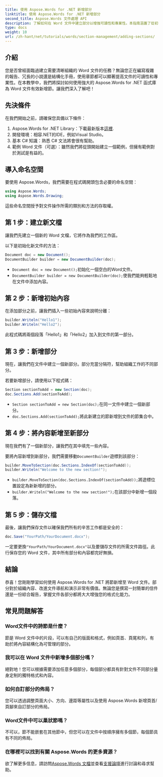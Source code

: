 ```yaml
---
title: 使用 Aspose.Words for .NET 新增部分
linktitle: 使用 Aspose.Words for .NET 新增部分
second_title: Aspose.Words 文件處理 API
description: 了解如何在 Word 文件中建立部分以增強可讀性和專業性。本指南涵蓋了從初始化文件到保存工作的所有內容。
type: docs
weight: 10
url: /zh-hant/net/tutorials/words/section-management/adding-sections/
---
```

## 介紹

您是否曾經面臨過建立需要清晰組織的 Word 文件的任務？無論您正在編寫複雜的報告、冗長的小說還是結構化手冊，使用章節都可以顯著提高文件的可讀性和專業性。在本教學中，我們將探討如何使用強大的 Aspose.Words for .NET 函式庫為 Word 文件有效新增節。讓我們深入了解吧！

## 先決條件

在我們開始之前，請確保您具備以下條件：

1.  Aspose.Words for .NET Library：下載最新版本[這裡](https://releases.aspose.com/words/net/).
2. 開發環境：相容.NET的IDE，例如Visual Studio。
3. 基本 C# 知識：熟悉 C# 文法將會很有幫助。
4. 範例 Word 文件（可選）：雖然我們將從頭開始建立一個範例，但擁有範例對於測試是有益的。

## 導入命名空間

要使用 Aspose.Words，我們需要在程式碼開頭包含必要的命名空間：

```csharp
using Aspose.Words;
using Aspose.Words.Drawing;
```

這些命名空間授予對文件操作所需的類別和方法的存取權。

## 第 1 步：建立新文檔

讓我們先建立一個新的 Word 文檔，它將作為我們的工作區。

以下是初始化新文件的方法：

```csharp
Document doc = new Document();
DocumentBuilder builder = new DocumentBuilder(doc);
```

- `Document doc = new Document();`初始化一個空白的Word文件。
- `DocumentBuilder builder = new DocumentBuilder(doc);`使我們能夠輕鬆地在文件中添加內容。

## 第 2 步：新增初始內容

在添加部分之前，讓我們插入一些初始內容來說明分離：

```csharp
builder.Writeln("Hello1");
builder.Writeln("Hello2");
```

此程式碼將兩個段落「Hello1」和「Hello2」加入到文件的第一部分。

## 第 3 步：新增部分

現在，讓我們在文件中建立一個新部分。部分充當分隔符，幫助組織工作的不同部分。

若要新增部分，請使用以下程式碼：

```csharp
Section sectionToAdd = new Section(doc);
doc.Sections.Add(sectionToAdd);
```

- `Section sectionToAdd = new Section(doc);`在同一文件中建立一個新部分。
- `doc.Sections.Add(sectionToAdd);`將此新建立的節新增到文件的節集合中。

## 第 4 步：將內容新增至新部分

現在我們有了一個新部分，讓我們在其中填充一些內容。 

要將內容新增到新部分，我們需要移動`DocumentBuilder`遊標到該部分：

```csharp
builder.MoveToSection(doc.Sections.IndexOf(sectionToAdd));
builder.Writeln("Welcome to the new section!");
```

- `builder.MoveToSection(doc.Sections.IndexOf(sectionToAdd));`將遊標位置設定為新新增的部分。
- `builder.Writeln("Welcome to the new section!");`在該部分中新增一個段落。

## 第 5 步：儲存文檔

最後，讓我們保存文件以確保我們所有的辛苦工作都是安全的：

```csharp
doc.Save("YourPath/YourDocument.docx");
```

一定要更換`"YourPath/YourDocument.docx"`以及要儲存文件的所需文件路徑。此行保存您的 Word 文件，其中所有部分和內容都完好無損。

## 結論

恭喜！您剛剛學習如何使用 Aspose.Words for .NET 將節新增至 Word 文件。部分對於組織內容、改進文件導航和演示非常有價值。無論您是撰寫一封簡單的信件還是一份綜合報告，掌握文件各部分都將大大增強您的格式化能力。 

## 常見問題解答

### Word文件中的詩節是什麼？

節是 Word 文件中的片段，可以有自己的版面和格式，例如頁首、頁尾和列，有助於將內容結構化為可管理的部分。

### 我可以在 Word 文件中新增多個部分嗎？

絕對地！您可以根據需要添加任意多個部分，每個部分都具有針對文件不同部分量身定制的獨特格式和內容。

### 如何自訂部分的佈局？

您可以透過調整頁面大小、方向、邊距等屬性以及使用 Aspose.Words 新增頁首/頁腳來自訂部分的佈局。

### Word文件中可以巢狀節嗎？

不可以，節不能嵌套在其他節中，但您可以在文件中按順序擁有多個節，每個節具有不同的佈局。

### 在哪裡可以找到有關 Aspose.Words 的更多資源？

欲了解更多信息，請訪問[Aspose.Words 文檔](https://reference.aspose.com/words/net/)並查看[支援論壇](https://forum.aspose.com/c/words/8)進行討論和尋求幫助。